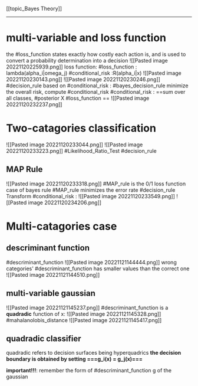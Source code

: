 [[topic_Bayes Theory]]
****
# multi-variable and loss function
the #loss_function  states exactly how costly each action is, and is used to convert a probability determination into a decision
![[Pasted image 20221120225939.png]]
loss function:
#loss_function : lambda(alpha_i|omega_j)
#conditional_risk :R(alpha_i|x)
![[Pasted image 20221120230143.png]]
![[Pasted image 20221120230246.png]]
#decision_rule based on #conditional_risk : #bayes_decision_rule  minimize the overall risk, compute #conditional_risk 
#conditional_risk : 
	==sum over all classes, #posterior X #loss_function ==
![[Pasted image 20221120232237.png]]

# Two-catagories classification
![[Pasted image 20221120233044.png]]
![[Pasted image 20221120233223.png]]
#Likelihood_Ratio_Test #decision_rule 
## MAP Rule
![[Pasted image 20221120233318.png]]
#MAP_rule is the 0/1 loss function case of bayes rule 
#MAP_rule minimizes the error rate
#decision_rule 
Transform #conditional_risk :
![[Pasted image 20221120233549.png]]
![[Pasted image 20221120234206.png]]

# Multi-catagories case
## descriminant function
#descriminant_function 
![[Pasted image 20221121144444.png]]
wrong categories' #descriminant_function  has smaller values than the correct one
![[Pasted image 20221121144510.png]]
## multi-variable gaussian
![[Pasted image 20221121145237.png]]
#descriminant_function is a **quadradic** function of x:
![[Pasted image 20221121145328.png]]
#mahalanolobis_distance
![[Pasted image 20221121145417.png]]

## quadradic classifier
quadradic refers to decision surfaces being hyperquadrics
**the decision boundary is obtained by setting ===g_i(x) = g_j(x)===**

**important!!!**:
remember the form of #descriminant_function g of the gaussian 